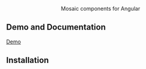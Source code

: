 <p align="center">
  <a href="#" target="_blank">
  </a>
</p>
<p align="center">Mosaic components for Angular</p>

<p align="center">
</p>

## Demo and Documentation
<a href="#" target="_blank">Demo</a>

## Installation
